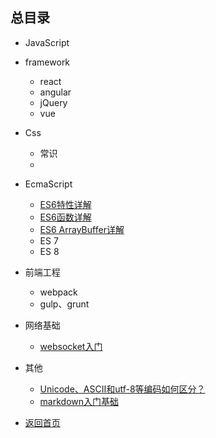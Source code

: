 ## 总目录

* JavaScript

* framework
    - react
    - angular
    - jQuery
    - vue

* Css
    - 常识
    - 

* EcmaScript
    - [ES6特性详解](./javascripts/ECMAScript)
    - [ES6函数详解](./javascripts/ECMAScript/ES6Function)
    - [ES6 ArrayBuffer详解](./javascripts/ECMAScript/ES6ArrayBuffer)
    - ES 7
    - ES 8

* 前端工程
    - webpack
    - gulp、grunt

* 网络基础
    - [websocket入门](./http/websocket)

* 其他
    - [Unicode、ASCII和utf-8等编码如何区分？](./http/unicode)
    - [markdown入门基础](./team/Markdown)

* [返回首页](./)